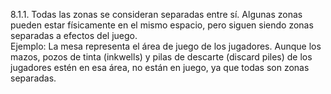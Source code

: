 8.1.1. Todas las zonas se consideran separadas entre sí. Algunas zonas pueden estar físicamente en el mismo espacio, pero siguen siendo zonas separadas a efectos del juego.  
Ejemplo: La mesa representa el área de juego de los jugadores. Aunque los mazos, pozos de tinta (inkwells) y pilas de descarte (discard piles) de los jugadores estén en esa área, no están en juego, ya que todas son zonas separadas.